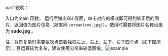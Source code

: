 part1说明：

入口为main 函数， 运行后弹出GUI界面，单击对应的模式即可得到修正后的图片，返回值为图片信息（效果同 `imread(xxx.jpg)`）。使用时需要将图片名称设置为 **sudo.jpg** 。

注：背景复杂时需要依次点击数独框左上、右上、左下、右下四个点（如下图所示），且运算较为复杂，建议使用分辨率较低图像。![example](C:\Users\Gyy13573633236\Desktop\temp\matlab_hw\part1\example.jpg)
